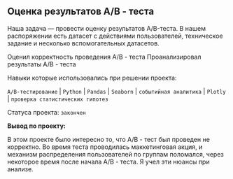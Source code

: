 ## Оценка результатов А/B - теста

Наша задача — провести оценку результатов A/B-теста. В нашем распоряжении есть датасет с действиями пользователей, техническое задание и несколько вспомогательных датасетов.

Оценил корректность проведения А/B - теста
Проанализировал результаты А/B - теста

Навыки которые использовались при решении проекта:

`A/B-тестирование` | `Python` | `Pandas` | `Seaborn` | `событийная аналитика` | `Plotly` | `проверка статистических гипотез`

Статуса проекта: `закончен`


**Вывод по проекту:**

В этом проекте было интересно то, что А/B - тест был проведен не корректно. Во время теста проводилась маккетинговая акция, и механизм распределения пользователей по группам поломался, через некоторое время после начала А/B - теста. Я учел эти нюансы при анализе.
